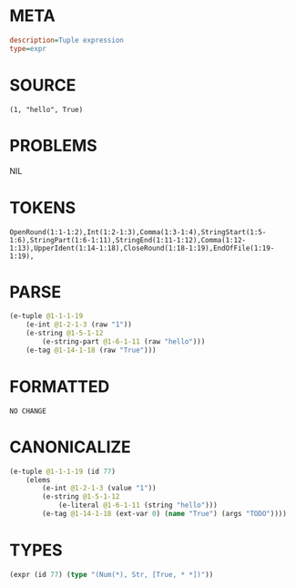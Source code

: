 # META
~~~ini
description=Tuple expression
type=expr
~~~
# SOURCE
~~~roc
(1, "hello", True)
~~~
# PROBLEMS
NIL
# TOKENS
~~~zig
OpenRound(1:1-1:2),Int(1:2-1:3),Comma(1:3-1:4),StringStart(1:5-1:6),StringPart(1:6-1:11),StringEnd(1:11-1:12),Comma(1:12-1:13),UpperIdent(1:14-1:18),CloseRound(1:18-1:19),EndOfFile(1:19-1:19),
~~~
# PARSE
~~~clojure
(e-tuple @1-1-1-19
	(e-int @1-2-1-3 (raw "1"))
	(e-string @1-5-1-12
		(e-string-part @1-6-1-11 (raw "hello")))
	(e-tag @1-14-1-18 (raw "True")))
~~~
# FORMATTED
~~~roc
NO CHANGE
~~~
# CANONICALIZE
~~~clojure
(e-tuple @1-1-1-19 (id 77)
	(elems
		(e-int @1-2-1-3 (value "1"))
		(e-string @1-5-1-12
			(e-literal @1-6-1-11 (string "hello")))
		(e-tag @1-14-1-18 (ext-var 0) (name "True") (args "TODO"))))
~~~
# TYPES
~~~clojure
(expr (id 77) (type "(Num(*), Str, [True, * *])"))
~~~